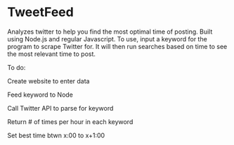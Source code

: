 # TweetFeed
Analyzes twitter to help you find the most optimal time of posting. Built using Node.js and regular Javascript. To use, input a keyword for the program to scrape Twitter for. It will then run searches based on time to see the most relevant time to post.

To do:

Create website to enter data

Feed keyword to Node

Call Twitter API to parse for keyword

Return # of times per hour in each keyword

Set best time btwn x:00 to x+1:00
